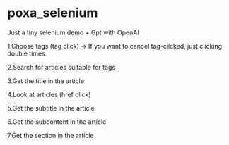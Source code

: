 # poxa_selenium
Just a tiny selenium demo + Gpt with OpenAI

1.Choose tags (tag click)
 -> If you want to cancel tag-cilcked, just clicking double times.

2.Search for articles suitable for tags

3.Get the title in the article

4.Look at articles (href click)

5.Get the subtitle in the article

6.Get the subcontent in the article

7.Get the section in the article
